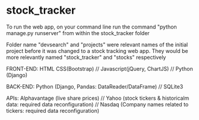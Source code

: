# stock_tracker
To run the web app, on your command line run the command "python manage.py runserver" from within the stock_tracker folder

Folder name "devsearch" and "projects" were relevant names of the initial project before it was changed to a stock tracking web app. They would be more relevantly named "stock_tracker" and "stocks" respectively

FRONT-END: 
HTML CSS(Bootstrap) //
Javascript(jQuery, ChartJS) //
Python (Django)

BACK-END: 
Python (Django, Pandas: DataReader/DataFrame) //
SQLite3

APIs: Alphavantage (live share prices) // Yahoo (stock tickers & historicalm data: required data reconfiguration) // Nasdaq (Company names related to tickers: required data reconfiguration)
